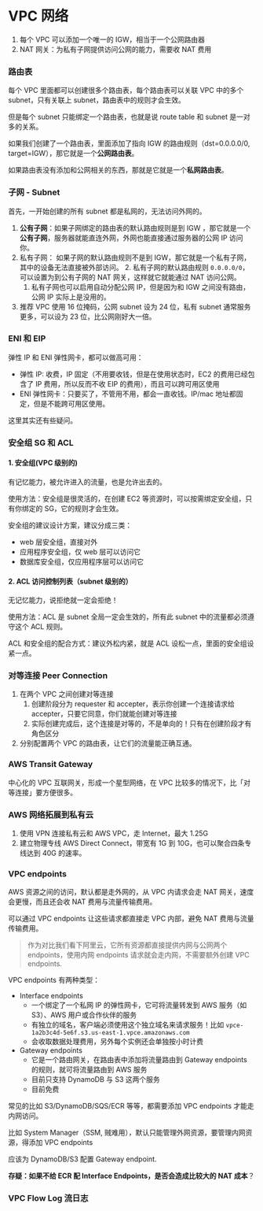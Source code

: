 # VPC 网络

1. 每个 VPC 可以添加一个唯一的 IGW，相当于一个公网路由器
1. NAT 网关：为私有子网提供访问公网的能力，需要收 NAT 费用


### 路由表

每个 VPC 里面都可以创建很多个路由表，每个路由表可以关联 VPC 中的多个 subnet，只有关联上 subnet，路由表中的规则才会生效。

但是每个 subnet 只能绑定一个路由表，也就是说 route table 和 subnet 是一对多的关系。

如果我们创建了一个路由表，里面添加了指向 IGW 的路由规则（dst=0.0.0.0/0, target=IGW），那它就是一个**公网路由表**。

如果路由表没有添加和公网相关的东西，那就是它就是一个**私网路由表**。


### 子网 - Subnet

首先，一开始创建的所有 subnet 都是私网的，无法访问外网的。

1. **公有子网**：如果子网绑定的路由表的默认路由规则是到 IGW ，那它就是一个**公有子网**，服务器就能直连外网，外网也能直接通过服务器的公网 IP 访问你。
2. 私有子网： 如果子网的默认路由规则不是到 IGW，那它就是一个私有子网，其中的设备无法直接被外部访问。
   2. 私有子网的默认路由规则 `0.0.0.0/0`，可以设置为到公有子网的 NAT 网关，这样就它就能通过 NAT 访问公网。
   1. 私有子网也可以启用自动分配公网 IP，但是因为和 IGW 之间没有路由，公网 IP 实际上是没用的。
4. 推荐 VPC 使用 16 位掩码，公网 subnet 设为 24 位，私有 subnet 通常服务更多，可以设为 23 位，比公网刚好大一倍。


### ENI 和 EIP

弹性 IP 和 ENI 弹性网卡，都可以做高可用：

- 弹性 IP: 收费，IP 固定（不用要收钱，但是在使用状态时，EC2 的费用已经包含了 IP 费用，所以反而不收 EIP 的费用），而且可以跨可用区使用
- ENI 弹性网卡：只要买了，不管用不用，都会一直收钱。IP/mac 地址都固定，但是不能跨可用区使用。


这里其实还有些疑问。

### 安全组 SG 和 ACL

#### 1. 安全组(VPC 级别的)

有记忆能力，被允许进入的流量，也是允许出去的。

使用方法：安全组是很灵活的，在创建 EC2 等资源时，可以按需绑定安全组，只有你绑定的 SG，它的规则才会生效。


安全组的建议设计方案，建议分成三类：
- web 层安全组，直接对外
- 应用程序安全组，仅 web 层可以访问它
- 数据库安全组，仅应用程序层可以访问它


#### 2. ACL 访问控制列表（subnet 级别的）

无记忆能力，说拒绝就一定会拒绝！

使用方法：ACL 是 subnet 全局一定会生效的，所有此 subnet 中的流量都必须遵守这个 ACL 规则。

ACL 和安全组的配合方式：建议外松内紧，就是 ACL 设松一点，里面的安全组设紧一点。


### 对等连接 Peer Connection

1. 在两个 VPC 之间创建对等连接
   1. 创建阶段分为 requester 和 accepter，表示你创建一个连接请求给 accepter，只要它同意，你们就能创建对等连接
   2. 实际创建完成后，这个连接是对等的，不是单向的！只有在创建阶段才有角色区分
2. 分别配置两个 VPC 的路由表，让它们的流量能正确互通。


### AWS Transit Gateway

中心化的 VPC 互联网关，形成一个星型网络，在 VPC 比较多的情况下，比「对等连接」要方便很多。

### AWS 网络拓展到私有云

1. 使用 VPN 连接私有云和 AWS VPC，走 Internet，最大 1.25G
2. 建立物理专线 AWS Direct Connect，带宽有 1G 到 10G，也可以聚合四条专线达到 40G 的速率。


### VPC endpoints

AWS 资源之间的访问，默认都是走外网的，从 VPC 内请求会走 NAT 网关，速度会更慢，而且还会收 NAT 费用与流量传输费用。

可以通过 VPC endpoints 让这些请求都直接走 VPC 内部，避免 NAT 费用与流量传输费用。

>作为对比我们看下阿里云，它所有资源都直接提供内网与公网两个 endpoints，使用内网 endpoints 请求就会走内网，不需要额外创建 VPC endpoints.

VPC endpoints 有两种类型：

- Interface endpoints
  - 一个绑定了一个私网 IP 的弹性网卡，它可将流量转发到 AWS 服务（如 S3）、AWS 用户或合作伙伴的服务
  - 有独立的域名，客户端必须使用这个独立域名来请求服务！比如 `vpce-1a2b3c4d-5e6f.s3.us-east-1.vpce.amazonaws.com`
  - 会收取数据处理费用，另外每个实例还会单独按小时计费
- Gateway endpoints
  - 它是一个路由网关，在路由表中添加将流量路由到 Gateway endpoints 的规则，就可将流量路由到 AWS 服务
  - 目前只支持 DynamoDB 与 S3 这两个服务
  - 目前免费

常见的比如 S3/DynamoDB/SQS/ECR 等等，都需要添加 VPC endpoints 才能走内网访问。

比如 System Manager（SSM, 贼难用），默认只能管理外网资源，要管理内网资源，得添加 VPC endpoints

应该为 DynamoDB/S3 配置 Gateway endpoint.

**存疑：如果不给 ECR 配 Interface Endpoints，是否会造成比较大的 NAT 成本**？

### VPC Flow Log 流日志




